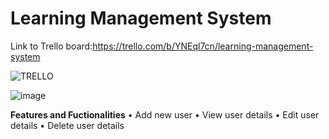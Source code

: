 # Learning Management System

Link to Trello board:https://trello.com/b/YNEql7cn/learning-management-system

![TRELLO](https://user-images.githubusercontent.com/60325057/137394661-76c66c28-6dae-4122-a90e-63b5b1e4d8f8.PNG)

![image](https://user-images.githubusercontent.com/60325057/137396862-97c89a08-e7f9-4304-add5-02074619cb7f.png)

**Features and Fuctionalities**
•	Add new user 
•	View user details 
•	Edit user details 
•	Delete user details 
